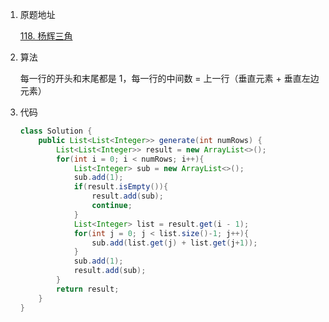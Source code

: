 1. 原题地址

   [118. 杨辉三角](https://leetcode-cn.com/problems/pascals-triangle/)

2. 算法

   每一行的开头和末尾都是 1，每一行的中间数 = 上一行（垂直元素 + 垂直左边元素） 

3. 代码

   ```java
   class Solution {
       public List<List<Integer>> generate(int numRows) {
           List<List<Integer>> result = new ArrayList<>();
           for(int i = 0; i < numRows; i++){
               List<Integer> sub = new ArrayList<>();
               sub.add(1);
               if(result.isEmpty()){
                   result.add(sub);
                   continue;
               }
               List<Integer> list = result.get(i - 1);
               for(int j = 0; j < list.size()-1; j++){
                   sub.add(list.get(j) + list.get(j+1));
               }
               sub.add(1);
               result.add(sub);
           }
           return result;
       }
   }
   ```

   
